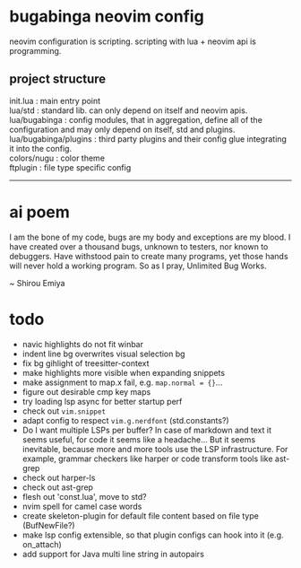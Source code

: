 # bugabinga neovim config

neovim configuration is scripting.
scripting with lua + neovim api is programming.

## project structure

init.lua
: main entry point
\
lua/std
: standard lib. can only depend on itself and neovim apis.
\
lua/bugabinga
: config modules, that in aggregation, define all of the configuration and may
only depend on itself, std and plugins.
\
lua/bugabinga/plugins
: third party plugins and their config glue integrating it into the config.
\
colors/nugu
: color theme
\
ftplugin
: file type specific config

----------

# ai poem

I am the bone of my code, bugs are my body and exceptions are my blood.
I have created over a thousand bugs, unknown to testers, nor known to debuggers.
Have withstood pain to create many programs, yet those hands will never hold a
working program.
So as I pray, Unlimited Bug Works.

~ Shirou Emiya

# todo

* navic highlights do not fit winbar
* indent line bg overwrites visual selection bg
* fix bg gihlight of treesitter-context
* make highlights more visible when expanding snippets
* make assignment to map.x fail, e.g. `map.normal = {}`...
* figure out desirable cmp key maps
* try loading lsp async for better startup perf
* check out `vim.snippet`
* adapt config to respect `vim.g.nerdfont` (std.constants?)
* Do I want multiple LSPs per buffer?
  In case of markdown and text it seems useful, for code it seems like a
  headache...
  But it seems inevitable, because more and more tools use the LSP infrastructure.
  For example, grammar checkers like harper or code transform tools like ast-grep
* check out harper-ls
* check out ast-grep
* flesh out 'const.lua', move to std?
* nvim spell for camel case words
* create skeleton-plugin for default file content based on file type
  (BufNewFile?)
* make lsp config extensible, so that plugin configs can hook into it (e.g.
  on_attach)
* add support for Java multi line string in autopairs
